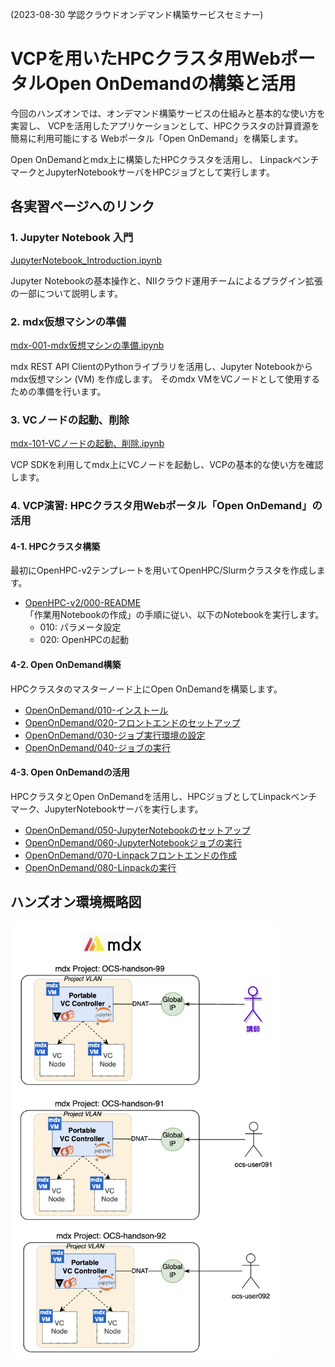 (2023-08-30 学認クラウドオンデマンド構築サービスセミナー)

# VCPを用いたHPCクラスタ用WebポータルOpen OnDemandの構築と活用

今回のハンズオンでは、オンデマンド構築サービスの仕組みと基本的な使い方を実習し、
VCPを活用したアプリケーションとして、HPCクラスタの計算資源を簡易に利用可能にする
Webポータル「Open OnDemand」を構築します。

Open OnDemandとmdx上に構築したHPCクラスタを活用し、
LinpackベンチマークとJupyterNotebookサーバをHPCジョブとして実行します。


## 各実習ページへのリンク

### 1. Jupyter Notebook 入門

[JupyterNotebook_Introduction.ipynb](./JupyterNotebook_Introduction.ipynb)

Jupyter Notebookの基本操作と、NIIクラウド運用チームによるプラグイン拡張の一部について説明します。

### 2. mdx仮想マシンの準備

[mdx-001-mdx仮想マシンの準備.ipynb](mdx-001-mdx仮想マシンの準備.ipynb)

mdx REST API ClientのPythonライブラリを活用し、Jupyter Notebookからmdx仮想マシン (VM) を作成します。
そのmdx VMをVCノードとして使用するための準備を行います。

### 3. VCノードの起動、削除

[mdx-101-VCノードの起動、削除.ipynb](./mdx-101-VCノードの起動、削除.ipynb)

VCP SDKを利用してmdx上にVCノードを起動し、VCPの基本的な使い方を確認します。

### 4. VCP演習: HPCクラスタ用Webポータル「Open OnDemand」の活用
 
#### 4-1. HPCクラスタ構築

最初にOpenHPC-v2テンプレートを用いてOpenHPC/Slurmクラスタを作成します。

- [OpenHPC-v2/000-README](./OpenHPC-v2/000-README.ipynb)  
  「作業用Notebookの作成」の手順に従い、以下のNotebookを実行します。
  - 010: パラメータ設定
  - 020: OpenHPCの起動

#### 4-2. Open OnDemand構築

HPCクラスタのマスターノード上にOpen OnDemandを構築します。

- [OpenOnDemand/010-インストール](OpenOnDemand/010-インストール.ipynb)
- [OpenOnDemand/020-フロントエンドのセットアップ](OpenOnDemand/020-フロントエンドのセットアップ.ipynb)
- [OpenOnDemand/030-ジョブ実行環境の設定](OpenOnDemand/030-ジョブ実行環境の設定.ipynb)
- [OpenOnDemand/040-ジョブの実行](OpenOnDemand/040-ジョブの実行.ipynb)

#### 4-3. Open OnDemandの活用

HPCクラスタとOpen OnDemandを活用し、HPCジョブとしてLinpackベンチマーク、JupyterNotebookサーバを実行します。

- [OpenOnDemand/050-JupyterNotebookのセットアップ](OpenOnDemand/050-JupyterNotebookのセットアップ.ipynb)
- [OpenOnDemand/060-JupyterNotebookジョブの実行](OpenOnDemand/060-JupyterNotebookジョブの実行.ipynb)
- [OpenOnDemand/070-Linpackフロントエンドの作成](OpenOnDemand/070-Linpackフロントエンドの作成.ipynb)
- [OpenOnDemand/080-Linpackの実行](OpenOnDemand/080-Linpackの実行.ipynb)

## ハンズオン環境概略図

<img src="./images/handson-mdx-network.png" height="700px">
